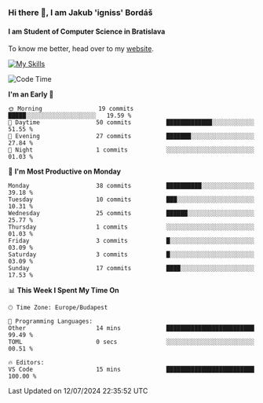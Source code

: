 ### Hi there 👋, I am Jakub 'igniss' Bordáš

#### I am Student of Computer Science in Bratislava
To know me better, head over to my [website](https://bordas.sk).

[![My Skills](https://skillicons.dev/icons?i=js,html,css,figma,svelte,java,kotlin,python,postgresql,typescript,nest,nodejs)](https://bordas.sk)


<!--START_SECTION:waka-->
![Code Time](http://img.shields.io/badge/Code%20Time-1%2C484%20hrs%2056%20mins-blue)

**I'm an Early 🐤** 

```text
🌞 Morning                19 commits          █████░░░░░░░░░░░░░░░░░░░░   19.59 % 
🌆 Daytime                50 commits          █████████████░░░░░░░░░░░░   51.55 % 
🌃 Evening                27 commits          ███████░░░░░░░░░░░░░░░░░░   27.84 % 
🌙 Night                  1 commits           ░░░░░░░░░░░░░░░░░░░░░░░░░   01.03 % 
```
📅 **I'm Most Productive on Monday** 

```text
Monday                   38 commits          ██████████░░░░░░░░░░░░░░░   39.18 % 
Tuesday                  10 commits          ███░░░░░░░░░░░░░░░░░░░░░░   10.31 % 
Wednesday                25 commits          ██████░░░░░░░░░░░░░░░░░░░   25.77 % 
Thursday                 1 commits           ░░░░░░░░░░░░░░░░░░░░░░░░░   01.03 % 
Friday                   3 commits           █░░░░░░░░░░░░░░░░░░░░░░░░   03.09 % 
Saturday                 3 commits           █░░░░░░░░░░░░░░░░░░░░░░░░   03.09 % 
Sunday                   17 commits          ████░░░░░░░░░░░░░░░░░░░░░   17.53 % 
```


📊 **This Week I Spent My Time On** 

```text
🕑︎ Time Zone: Europe/Budapest

💬 Programming Languages: 
Other                    14 mins             █████████████████████████   99.49 % 
TOML                     0 secs              ░░░░░░░░░░░░░░░░░░░░░░░░░   00.51 % 

🔥 Editors: 
VS Code                  15 mins             █████████████████████████   100.00 % 
```


 Last Updated on 12/07/2024 22:35:52 UTC
<!--END_SECTION:waka-->
